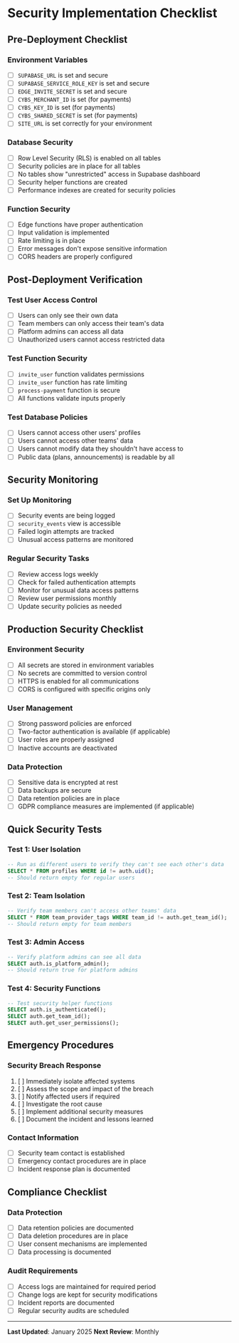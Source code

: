 # Security Implementation Checklist

## Pre-Deployment Checklist

### Environment Variables
- [ ] `SUPABASE_URL` is set and secure
- [ ] `SUPABASE_SERVICE_ROLE_KEY` is set and secure
- [ ] `EDGE_INVITE_SECRET` is set and secure
- [ ] `CYBS_MERCHANT_ID` is set (for payments)
- [ ] `CYBS_KEY_ID` is set (for payments)
- [ ] `CYBS_SHARED_SECRET` is set (for payments)
- [ ] `SITE_URL` is set correctly for your environment

### Database Security
- [ ] Row Level Security (RLS) is enabled on all tables
- [ ] Security policies are in place for all tables
- [ ] No tables show "unrestricted" access in Supabase dashboard
- [ ] Security helper functions are created
- [ ] Performance indexes are created for security policies

### Function Security
- [ ] Edge functions have proper authentication
- [ ] Input validation is implemented
- [ ] Rate limiting is in place
- [ ] Error messages don't expose sensitive information
- [ ] CORS headers are properly configured

## Post-Deployment Verification

### Test User Access Control
- [ ] Users can only see their own data
- [ ] Team members can only access their team's data
- [ ] Platform admins can access all data
- [ ] Unauthorized users cannot access restricted data

### Test Function Security
- [ ] `invite_user` function validates permissions
- [ ] `invite_user` function has rate limiting
- [ ] `process-payment` function is secure
- [ ] All functions validate inputs properly

### Test Database Policies
- [ ] Users cannot access other users' profiles
- [ ] Users cannot access other teams' data
- [ ] Users cannot modify data they shouldn't have access to
- [ ] Public data (plans, announcements) is readable by all

## Security Monitoring

### Set Up Monitoring
- [ ] Security events are being logged
- [ ] `security_events` view is accessible
- [ ] Failed login attempts are tracked
- [ ] Unusual access patterns are monitored

### Regular Security Tasks
- [ ] Review access logs weekly
- [ ] Check for failed authentication attempts
- [ ] Monitor for unusual data access patterns
- [ ] Review user permissions monthly
- [ ] Update security policies as needed

## Production Security Checklist

### Environment Security
- [ ] All secrets are stored in environment variables
- [ ] No secrets are committed to version control
- [ ] HTTPS is enabled for all communications
- [ ] CORS is configured with specific origins only

### User Management
- [ ] Strong password policies are enforced
- [ ] Two-factor authentication is available (if applicable)
- [ ] User roles are properly assigned
- [ ] Inactive accounts are deactivated

### Data Protection
- [ ] Sensitive data is encrypted at rest
- [ ] Data backups are secure
- [ ] Data retention policies are in place
- [ ] GDPR compliance measures are implemented (if applicable)

## Quick Security Tests

### Test 1: User Isolation
```sql
-- Run as different users to verify they can't see each other's data
SELECT * FROM profiles WHERE id != auth.uid();
-- Should return empty for regular users
```

### Test 2: Team Isolation
```sql
-- Verify team members can't access other teams' data
SELECT * FROM team_provider_tags WHERE team_id != auth.get_team_id();
-- Should return empty for team members
```

### Test 3: Admin Access
```sql
-- Verify platform admins can see all data
SELECT auth.is_platform_admin();
-- Should return true for platform admins
```

### Test 4: Security Functions
```sql
-- Test security helper functions
SELECT auth.is_authenticated();
SELECT auth.get_team_id();
SELECT auth.get_user_permissions();
```

## Emergency Procedures

### Security Breach Response
1. [ ] Immediately isolate affected systems
2. [ ] Assess the scope and impact of the breach
3. [ ] Notify affected users if required
4. [ ] Investigate the root cause
5. [ ] Implement additional security measures
6. [ ] Document the incident and lessons learned

### Contact Information
- [ ] Security team contact is established
- [ ] Emergency contact procedures are in place
- [ ] Incident response plan is documented

## Compliance Checklist

### Data Protection
- [ ] Data retention policies are documented
- [ ] Data deletion procedures are in place
- [ ] User consent mechanisms are implemented
- [ ] Data processing is documented

### Audit Requirements
- [ ] Access logs are maintained for required period
- [ ] Change logs are kept for security modifications
- [ ] Incident reports are documented
- [ ] Regular security audits are scheduled

---

**Last Updated**: January 2025
**Next Review**: Monthly
